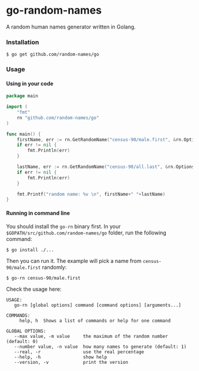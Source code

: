 # go-random-names

A random human names generator written in Golang.

### Installation

```
$ go get github.com/random-names/go
```

### Usage

#### Using in your code

```go
package main

import (
	"fmt"
	rn "github.com/random-names/go"
)

func main() {
	firstName, err := rn.GetRandomName("census-90/male.first", &rn.Options{})
	if err != nil {
		fmt.Println(err)
	}

	lastName, err := rn.GetRandomName("census-90/all.last", &rn.Options{})
	if err != nil {
		fmt.Println(err)
	}

	fmt.Printf("random name: %v \n", firstName+" "+lastName)
}

```

#### Running in command line

You should install the `go-rn` binary first. In your `$GOPATH/src/github.com/random-names/go` folder, run the following command:

```
$ go install ./...
```

Then you can run it. The example will pick a name from `census-90/male.first` randomly:

```
$ go-rn census-90/male.first
```

Check the usage here:

```
USAGE:
   go-rn [global options] command [command options] [arguments...]

COMMANDS:
     help, h  Shows a list of commands or help for one command

GLOBAL OPTIONS:
   --max value, -m value     the maximum of the random number (default: 0)
   --number value, -n value  how many names to generate (default: 1)
   --real, -r                use the real percentage
   --help, -h                show help
   --version, -v             print the version
```
